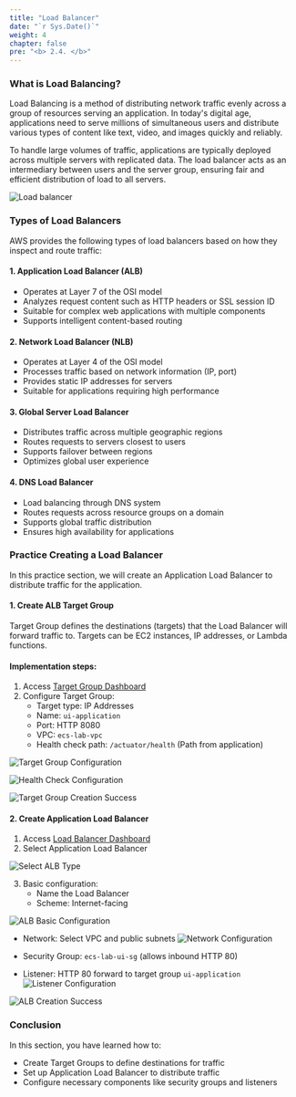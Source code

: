 ```yaml
---
title: "Load Balancer"
date: "`r Sys.Date()`"
weight: 4
chapter: false
pre: "<b> 2.4. </b>"
---
```


### What is Load Balancing?

Load Balancing is a method of distributing network traffic evenly across a group of resources serving an application. In today's digital age, applications need to serve millions of simultaneous users and distribute various types of content like text, video, and images quickly and reliably.

To handle large volumes of traffic, applications are typically deployed across multiple servers with replicated data. The load balancer acts as an intermediary between users and the server group, ensuring fair and efficient distribution of load to all servers.

![Load balancer](/images/2-prerequisites/4-load-balancer/ECS-Lab-Networking-LoadBalancer.png)

### Types of Load Balancers

AWS provides the following types of load balancers based on how they inspect and route traffic:

#### 1. Application Load Balancer (ALB)
- Operates at Layer 7 of the OSI model
- Analyzes request content such as HTTP headers or SSL session ID
- Suitable for complex web applications with multiple components
- Supports intelligent content-based routing
#### 2. Network Load Balancer (NLB)
- Operates at Layer 4 of the OSI model
- Processes traffic based on network information (IP, port)
- Provides static IP addresses for servers
- Suitable for applications requiring high performance
#### 3. Global Server Load Balancer
- Distributes traffic across multiple geographic regions
- Routes requests to servers closest to users
- Supports failover between regions
- Optimizes global user experience
#### 4. DNS Load Balancer
- Load balancing through DNS system
- Routes requests across resource groups on a domain
- Supports global traffic distribution
- Ensures high availability for applications

### Practice Creating a Load Balancer

In this practice section, we will create an Application Load Balancer to distribute traffic for the application.

#### 1. Create ALB Target Group

Target Group defines the destinations (targets) that the Load Balancer will forward traffic to. Targets can be EC2 instances, IP addresses, or Lambda functions.

#### Implementation steps:

1. Access [Target Group Dashboard](console.aws.amazon.com/ec2/home#TargetGroups)
2. Configure Target Group:
   - Target type: IP Addresses
   - Name: `ui-application`
   - Port: HTTP 8080
   - VPC: `ecs-lab-vpc`
   - Health check path: `/actuator/health` (Path from application)

![Target Group Configuration](/images/2-prerequisites/4-load-balancer/image-1.png)

![Health Check Configuration](/images/2-prerequisites/4-load-balancer/image-2.png)

![Target Group Creation Success](/images/2-prerequisites/4-load-balancer/image-7.png)

#### 2. Create Application Load Balancer

1. Access [Load Balancer Dashboard](console.aws.amazon.com/ec2/home#LoadBalancers)
2. Select Application Load Balancer

![Select ALB Type](/images/2-prerequisites/4-load-balancer/image-3.png)

3. Basic configuration:
   - Name the Load Balancer
   - Scheme: Internet-facing

![ALB Basic Configuration](/images/2-prerequisites/4-load-balancer/image-5.png)

   - Network: Select VPC and public subnets
![Network Configuration](/images/2-prerequisites/4-load-balancer/image-6.png)

   - Security Group: `ecs-lab-ui-sg` (allows inbound HTTP 80)
   - Listener: HTTP 80 forward to target group `ui-application`
![Listener Configuration](/images/2-prerequisites/4-load-balancer/image-8.png)

![ALB Creation Success](/images/2-prerequisites/4-load-balancer/image-12.png)

### Conclusion

In this section, you have learned how to:
- Create Target Groups to define destinations for traffic
- Set up Application Load Balancer to distribute traffic
- Configure necessary components like security groups and listeners